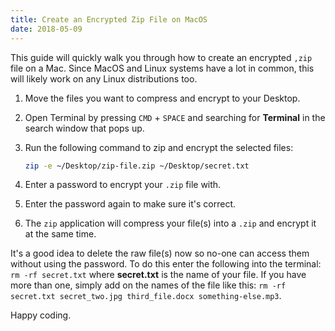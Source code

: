 ```yaml
---
title: Create an Encrypted Zip File on MacOS
date: 2018-05-09
---
```


This guide will quickly walk you through how to create an encrypted `,zip` file on a Mac. Since MacOS and Linux systems have a lot in common, this will likely work on any Linux distributions too.

1. Move the files you want to compress and encrypt to your Desktop.
2. Open Terminal by pressing `CMD` + `SPACE` and searching for **Terminal** in the search window that pops up.
3. Run the following command to zip and encrypt the selected files:

    ```bash
    zip -e ~/Desktop/zip-file.zip ~/Desktop/secret.txt
    ```

4. Enter a password to encrypt your `.zip` file with.
5. Enter the password again to make sure it's correct.
6. The `zip` application will compress your file(s) into a `.zip` and encrypt it at the same time.

It's a good idea to delete the raw file(s) now so no-one can access them without using the password. To do this enter the following into the terminal: `rm -rf secret.txt` where **secret.txt** is the name of your file. If you have more than one, simply add on the names of the file like this: `rm -rf secret.txt secret_two.jpg third_file.docx something-else.mp3`.

Happy coding.
